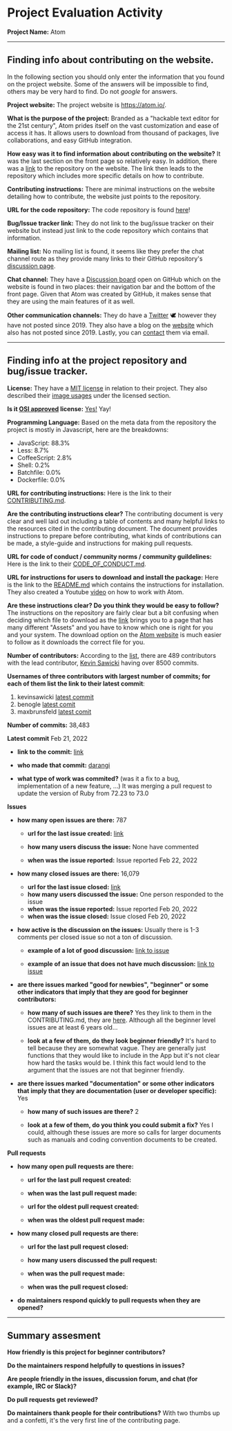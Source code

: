 # Project Evaluation Activity


__Project Name:__  Atom


---

## Finding info about contributing on the website.

In the following section you should only enter the information that you
found on the project website. Some of the answers will be impossible to find, others
may be very hard to find. Do not _google_ for answers.

__Project website:__ The project website is https://atom.io/.


__What is the purpose of the project:__ Branded as a "hackable text editor for the 21st century", Atom prides itself on the vast customization and ease of access it has. It allows users to download from thousand of packages, live collaborations, and easy GitHub integration.


__How easy was it to find information about contributing on the website?__ It was the last section on the front page so relatively easy. In addition, there was a [link](https://github.com/atom/atom) to the repository on the website. The link then leads to the repository which includes more specific details on how to contribute.

__Contributing instructions:__ There are minimal instructions on the website detailing how to contribute, the website just points to the repository.

__URL for the code repository:__ The code repository is found [here](https://github.com/atom/atom)!

__Bug/Issue tracker link:__ They do not link to the bug/issue tracker on their website but instead just link to the code repository which contains that information.

__Mailing list:__ No mailing list is found, it seems like they prefer the chat channel route as they provide many links to their GitHub repository's [discussion page](https://github.com/atom/atom/discussions).

__Chat channel:__ They have a [Discussion board](https://github.com/atom/atom/discussions) open on GitHub which on the website is found in two places: their navigation bar and the bottom of the front page. Given that Atom was created by GitHub, it makes sense that they are using the main features of it as well.

__Other communication channels:__ They do have a [Twitter](https://twitter.com/atomeditor) 🕊 however they have not posted since 2019.
They also have a blog on the [website](https://blog.atom.io/) which also has not posted since 2019. Lastly, you can [contact](https://atom.io/contact) them via email.


---

## Finding info at the project repository and bug/issue tracker.

__License:__ They have a [MIT license](https://github.com/atom/atom/blob/master/LICENSE.md) in relation to their project. They also described their [image usages](https://github.com/logos) under the licensed section.

__Is it [OSI approved](https://opensource.org/licenses/alphabetical) license:__ [Yes!](https://opensource.org/licenses/MIT) Yay!

__Programming Language:__ Based on the meta data from the repository the project is mostly in Javascript, here are the breakdowns:

- JavaScript: 88.3%
- Less: 8.7%
- CoffeeScript: 2.8%
- Shell: 0.2%
- Batchfile: 0.0%
- Dockerfile: 0.0%

__URL for contributing instructions:__ Here is the link to their [CONTRIBUTING.md](https://github.com/atom/atom/blob/master/CONTRIBUTING.md).

__Are the contributing instructions clear?__ The contributing document is very clear and well laid out including a table of contents and many helpful links to the resources cited in the contributing document. The document provides instructions to prepare before contributing, what kinds of contributions can be made, a style-guide and instructions for making pull requests.


__URL for code of conduct / community norms / community guildelines:__ Here is the link to their [CODE_OF_CONDUCT.md](https://github.com/atom/atom/blob/master/CODE_OF_CONDUCT.md).

__URL for instructions for users to download and install the package:__ Here is the link to the [README.md](https://github.com/atom/atom/blob/master/README.md) which contains the instructions for installation. They also created a Youtube [video](https://www.youtube.com/watch?v=U5POoGSrtGg) on how to work with Atom.


__Are these instructions clear? Do you think they would be easy to follow?__ The instructions on the repository are fairly clear but a bit confusing when deciding which file to download as the [link](https://github.com/atom/atom/releases/tag/v1.59.0) brings you to a page that has many different "Assets" and you have to know which one is right for you and your system. The download option on the [Atom website](https://atom.io/) is much easier to follow as it downloads the correct file for you.


__Number of contributors:__ According to the [list](https://github.com/atom/atom/graphs/contributors), there are 489 contributors with the lead contributor, [Kevin Sawicki](https://github.com/kevinsawicki) having over 8500 commits.


__Usernames of three contributors with largest number of commits; for
each of them list the link to their latest commit__:

1. kevinsawicki [latest commit](https://github.com/atom/atom/commit/52fb79172c1a2d9723108f5a309c958ae41878fb)
2. benogle [latest comit](https://github.com/atom/atom/commit/ea2d72f314e24f1aee8c336064986520e1877895)
3. maxbrunsfeld [latest comit](https://github.com/atom/atom/commit/847e787014ceff5a1f573985ef59aacc350c48df)


__Number of commits:__ 38,483

__Latest commit__ Feb 21, 2022

- __link to the commit:__ [link](https://github.com/atom/atom/commit/e157187a0fb8145a1dfbf651cb67518870d54ee5)

- __who made that commit:__ [darangi](https://github.com/darangi)

- __what type of work was commited?__ (was it a fix to a bug, implementation of a new feature, ...)
It was merging a pull request to update the version of Ruby from 72.23 to 73.0

__Issues__

- __how many open issues are there:__ 787

    - __url for the last issue created:__ [link](https://github.com/atom/atom/issues/23645)

    - __how many users discuss the issue:__ None have commented

    - __when was the issue reported:__ Issue reported Feb 22, 2022


- __how many closed issues are there:__ 16,079
    - __url for the last issue closed:__ [link](https://github.com/atom/atom/issues/23637)
    - __how many users discussed the issue:__ One person responded to the issue
    - __when was the issue reported:__ Issue reported Feb 20, 2022
    - __when was the issue closed:__ Issue closed Feb 20, 2022

- __how active is the discussion on the issues:__ Usually there is 1-3 comments per closed issue so not a ton of discussion.

    - __example of a lot of good discussion:__ [link to issue](https://github.com/atom/atom/issues/2654)

    - __example of an issue that does not have much discussion:__ [link to issue](https://github.com/atom/atom/issues/23529)



- __are there issues marked "good for newbies", "beginner" or some other indicators that imply that they are good for beginner contributors:__

    - __how many of such issues are there?__ Yes they link to them in the CONTRIBUTING.md, they are [here](https://github.com/search?utf8=%E2%9C%93&q=is%3Aopen+is%3Aissue+label%3Abeginner+label%3Ahelp-wanted+user%3Aatom+sort%3Acomments-desc). Although all the beginner level issues are at least 6 years old...

    - __look at a few of them, do they look beginner friendly?__ It's hard to tell because they are somewhat vague. They are generally just functions that they would like to include in the App but it's not clear how hard the tasks would be. I think this fact would lend to the argument that the issues are not that beginner friendly.

- __are there issues marked "documentation" or some other indicators that imply that they are documentation (user or developer specific):__ Yes

    - __how many of such issues are there?__ 2

    - __look at a few of them, do you think you could submit a fix?__ Yes I could, although these issues are more so calls for larger documents such as manuals and coding convention documents to be created.


__Pull requests__

- __how many open pull requests are there:__

    - __url for the last pull request created:__

    - __when was the last pull request made:__

    - __url for the oldest pull request created:__

    - __when was the oldest pull request made:__

- __how many closed pull requests are there:__

    - __url for the last pull request closed:__

    - __how many users discussed the pull request:__

    - __when was the pull request made:__

    - __when was the pull request closed:__


- __do maintainers respond quickly to pull requests when they are opened?__





---


## Summary assesment
__How friendly is this project for beginner contributors?__


__Do the maintainers respond helpfully to questions in issues?__


__Are people friendly in the issues, discussion forum, and chat (for example, IRC or Slack)?__



__Do pull requests get reviewed?__



__Do maintainers thank people for their contributions?__ With two thumbs up and a confetti, it's the very first line of the contributing page.
